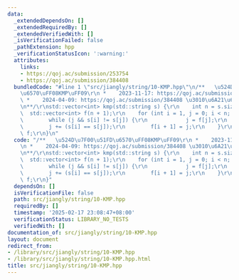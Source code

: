 ```yaml
---
data:
  _extendedDependsOn: []
  _extendedRequiredBy: []
  _extendedVerifiedWith: []
  _isVerificationFailed: false
  _pathExtension: hpp
  _verificationStatusIcon: ':warning:'
  attributes:
    links:
    - https://qoj.ac/submission/253754
    - https://qoj.ac/submission/384408
  bundledCode: "#line 1 \"src/jiangly/string/10-KMP.hpp\"\n/**   \u524D\u7F00\u51FD\
    \u6570\uFF08KMP\uFF09\r\n *    2023-11-17: https://qoj.ac/submission/253754\r\n\
    \ *    2024-04-09: https://qoj.ac/submission/384408 \u3010\u6A21\u677F\u3011\r\
    \n**/\r\nstd::vector<int> kmp(std::string s) {\r\n    int n = s.size();\r\n  \
    \  std::vector<int> f(n + 1);\r\n    for (int i = 1, j = 0; i < n; i++) {\r\n\
    \        while (j && s[i] != s[j]) {\r\n            j = f[j];\r\n        }\r\n\
    \        j += (s[i] == s[j]);\r\n        f[i + 1] = j;\r\n    }\r\n    return\
    \ f;\r\n}\n"
  code: "/**   \u524D\u7F00\u51FD\u6570\uFF08KMP\uFF09\r\n *    2023-11-17: https://qoj.ac/submission/253754\r\
    \n *    2024-04-09: https://qoj.ac/submission/384408 \u3010\u6A21\u677F\u3011\r\
    \n**/\r\nstd::vector<int> kmp(std::string s) {\r\n    int n = s.size();\r\n  \
    \  std::vector<int> f(n + 1);\r\n    for (int i = 1, j = 0; i < n; i++) {\r\n\
    \        while (j && s[i] != s[j]) {\r\n            j = f[j];\r\n        }\r\n\
    \        j += (s[i] == s[j]);\r\n        f[i + 1] = j;\r\n    }\r\n    return\
    \ f;\r\n}"
  dependsOn: []
  isVerificationFile: false
  path: src/jiangly/string/10-KMP.hpp
  requiredBy: []
  timestamp: '2025-02-17 23:08:47+08:00'
  verificationStatus: LIBRARY_NO_TESTS
  verifiedWith: []
documentation_of: src/jiangly/string/10-KMP.hpp
layout: document
redirect_from:
- /library/src/jiangly/string/10-KMP.hpp
- /library/src/jiangly/string/10-KMP.hpp.html
title: src/jiangly/string/10-KMP.hpp
---
```

